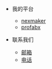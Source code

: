 <!-- _navbar.md 上面的导航栏  -->

* 我的平台

  * [nexmaker](https://www.nexmaker.com)
  * [profabx](www.profabx.com)



* 联系我们
  * [邮箱](contacts/email.md)
  * [电话](zh-contacts/phone.md)
